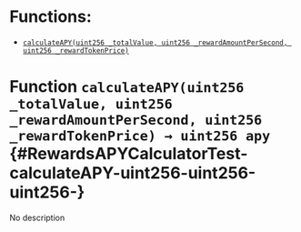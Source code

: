 

# Functions:
- [`calculateAPY(uint256 _totalValue, uint256 _rewardAmountPerSecond, uint256 _rewardTokenPrice)`](#RewardsAPYCalculatorTest-calculateAPY-uint256-uint256-uint256-)



# Function `calculateAPY(uint256 _totalValue, uint256 _rewardAmountPerSecond, uint256 _rewardTokenPrice) → uint256 apy` {#RewardsAPYCalculatorTest-calculateAPY-uint256-uint256-uint256-}
No description




